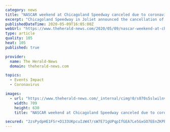 ```yaml
---
category: news
title: "NASCAR weekend at Chicagoland Speedway canceled due to coronavirus"
excerpt: "Chicagoland Speedway in Joliet announced the cancellation of its NASCAR Cup Series which was scheduled for the weekend of June 18, due to the novel coronavirus pandemic."
publishedDateTime: 2020-05-09T16:05:00Z
webUrl: "https://www.theherald-news.com/2020/05/09/nascar-weekend-at-chicagoland-speedway-canceled-due-to-coronavirus/abyv1ct/"
type: article
quality: 105
heat: 105
published: true

provider:
  name: The Herald-News
  domain: theherald-news.com

topics:
  - Events Impact
  - Coronavirus

images:
  - url: "https://www.theherald-news.com/_internal/cimg!0/s070s5slwilnvkwhyfky9m37ojms2uc"
    width: 709
    height: 630
    title: "NASCAR weekend at Chicagoland Speedway canceled due to coronavirus"

secured: "2zsPydpHE1FSr+D133UKpcuIzW47/sW7E71gUPqpIfGEA7Le5GxGO7EEnZKPbCcbpOd7UFIuexPymIDqJVy8yZhgNqH3J5ycooarREFr4r/Lj6P3+hs5EAHDKZ+IlKSTWD6jlzGxaRSFi09FvYhZ84dr1l7Q3gcrqSENNv/OrLIs01PEnW4gHsIJov+mhJ7We3EA1jhXjaloWFpXBym+hOV5DZ1uTM04eXCBf/N4CzNl8EWdS3xU8w+oO9aDOI60gaJGFUIW/1u5T2e2OPxQGH0USoucWnJIzfM1Fa51o9+aoiaaplZeMuIlvv8hNFJT;62F9e0LreR1z/lVhfG5BdQ=="
---
```


